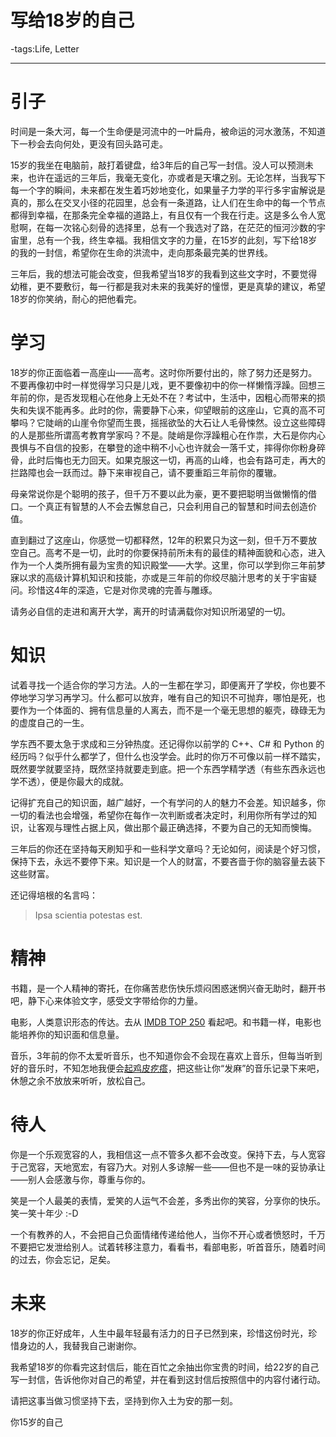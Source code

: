 # 写给18岁的自己

-tags:Life, Letter

---- 

# 引子

时间是一条大河，每一个生命便是河流中的一叶扁舟，被命运的河水激荡，不知道下一秒会去向何处，更没有回头路可走。

15岁的我坐在电脑前，敲打着键盘，给3年后的自己写一封信。没人可以预测未来，也许在遥远的三年后，我毫无变化，亦或者是天壤之别。无论怎样，当我写下每一个字的瞬间，未来都在发生着巧妙地变化，如果量子力学的平行多宇宙解说是真的，那么在交叉小径的花园里，总会有一条道路，让人们在生命中的每一个节点都得到幸福，在那条完全幸福的道路上，有且仅有一个我在行走。这是多么令人宽慰啊，在每一次铭心刻骨的选择里，总有一个我选对了路，在茫茫的恒河沙数的宇宙里，总有一个我，终生幸福。我相信文字的力量，在15岁的此刻，写下给18岁的我的一封信，希望你在生命的洪流中，走向那条最完美的世界线。

三年后，我的想法可能会改变，但我希望当18岁的我看到这些文字时，不要觉得幼稚，更不要敷衍，每一行都是我对未来的我美好的憧憬，更是真挚的建议，希望18岁的你笑纳，耐心的把他看完。

# 学习

18岁的你正面临着一高座山——高考。这时你所要付出的，除了努力还是努力。不要再像初中时一样觉得学习只是儿戏，更不要像初中的你一样懒惰浮躁。回想三年前的你，是否发现粗心在他身上无处不在？考试中，生活中，因粗心而带来的损失和失误不能再多。此时的你，需要静下心来，仰望眼前的这座山，它真的高不可攀吗？它陡峭的山崖令你望而生畏，摇摇欲坠的大石让人毛骨悚然。设立这些障碍的人是那些所谓高考教育学家吗？不是。陡峭是你浮躁粗心在作祟，大石是你内心畏惧与不自信的投影，在攀登的途中稍不小心也许就会一落千丈，摔得你你粉身碎骨，此时后悔也无力回天。如果克服这一切，再高的山峰，也会有路可走，再大的拦路障也会一跃而过。静下来审视自己，请不要重蹈三年前你的覆辙。

母亲常说你是个聪明的孩子，但千万不要以此为豪，更不要把聪明当做懒惰的借口。一个真正有智慧的人不会去懈怠自己，只会利用自己的智慧和时间去创造价值。

直到翻过了这座山，你感觉一切都释然，12年的积累只为这一刻，但千万不要放空自己。高考不是一切，此时的你要保持前所未有的最佳的精神面貌和心态，进入作为一个人类所拥有最为宝贵的知识殿堂——大学。这里，你可以学到你三年前梦寐以求的高级计算机知识和技能，亦或是三年前的你绞尽脑汁思考的关于宇宙疑问。珍惜这4年的深造，它是对你灵魂的完善与雕琢。

请务必自信的走进和离开大学，离开的时请满载你对知识所渴望的一切。

# 知识

试着寻找一个适合你的学习方法。人的一生都在学习，即便离开了学校，你也要不停地学习学习再学习。什么都可以放弃，唯有自己的知识不可抛弃，哪怕是死，也要作为一个体面的、拥有信息量的人离去，而不是一个毫无思想的躯壳，碌碌无为的虚度自己的一生。

学东西不要太急于求成和三分钟热度。还记得你以前学的 C++、C# 和 Python 的经历吗？似乎什么都学了，但什么也没学会。此时的你万不可像以前一样不踏实，既然要学就要坚持，既然坚持就要走到底。把一个东西学精学透（有些东西永远也学不透），便是你最大的成就。

记得扩充自己的知识面，越广越好，一个有学问的人的魅力不会差。知识越多，你一切的看法也会增强，希望你在每作一次判断或者决定时，利用你所有学过的知识，让客观与理性占据上风，做出那个最正确选择，不要为自己的无知而懊悔。

三年后的你还在坚持每天刷知乎和一些科学文章吗？无论如何，阅读是个好习惯，保持下去，永远不要停下来。知识是一个人的财富，不要吝啬于你的脑容量去装下这些财富。

还记得培根的名言吗：

> Ipsa scientia potestas est.

# 精神

书籍，是一个人精神的寄托，在你痛苦悲伤快乐烦闷困惑迷惘兴奋无助时，翻开书吧，静下心来体验文字，感受文字带给你的力量。

电影，人类意识形态的传达。去从 [IMDB TOP 250](http://www.imdb.com/chart/top "IMDB TOP 250") 看起吧。和书籍一样，电影也能培养你的知识面和信息量。

音乐，3年前的你不太爱听音乐，也不知道你会不会现在喜欢上音乐，但每当听到好的音乐时，不知怎地我便会[起鸡皮疙瘩](http://www.zhihu.com/question/20441573 "为什么听到好听的歌时，身上有时会起鸡皮疙瘩？")，把这些让你“发麻”的音乐记录下来吧，休憩之余不放放来听听，放松自己。

# 待人

你是一个乐观宽容的人，我相信这一点不管多久都不会改变。保持下去，与人宽容于己宽容，天地宽宏，有容乃大。对别人多谅解一些——但也不是一味的妥协承让——别人会感激与你，尊重与你的。

笑是一个人最美的表情，爱笑的人运气不会差，多秀出你的笑容，分享你的快乐。笑一笑十年少 :-D

一个有教养的人，不会把自己负面情绪传递给他人，当你不开心或者愤怒时，千万不要把它发泄给别人。试着转移注意力，看看书，看部电影，听首音乐，随着时间的过去，你会忘记，足矣。

# 未来

18岁的你正好成年，人生中最年轻最有活力的日子已然到来，珍惜这份时光，珍惜身边的人，我替我自己谢谢你。

我希望18岁的你看完这封信后，能在百忙之余抽出你宝贵的时间，给22岁的自己写一封信，告诉他你对自己的希望，并在看到这封信后按照信中的内容付诸行动。

请把这事当做习惯坚持下去，坚持到你入土为安的那一刻。

你15岁的自己